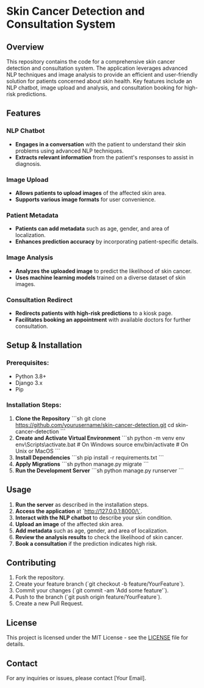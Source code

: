 
# Skin Cancer Detection and Consultation System

## Overview

This repository contains the code for a comprehensive skin cancer detection and consultation system. The application leverages advanced NLP techniques and image analysis to provide an efficient and user-friendly solution for patients concerned about skin health. Key features include an NLP chatbot, image upload and analysis, and consultation booking for high-risk predictions.

## Features

### NLP Chatbot
- **Engages in a conversation** with the patient to understand their skin problems using advanced NLP techniques.
- **Extracts relevant information** from the patient's responses to assist in diagnosis.

### Image Upload
- **Allows patients to upload images** of the affected skin area.
- **Supports various image formats** for user convenience.

### Patient Metadata
- **Patients can add metadata** such as age, gender, and area of localization.
- **Enhances prediction accuracy** by incorporating patient-specific details.

### Image Analysis
- **Analyzes the uploaded image** to predict the likelihood of skin cancer.
- **Uses machine learning models** trained on a diverse dataset of skin images.

### Consultation Redirect
- **Redirects patients with high-risk predictions** to a kiosk page.
- **Facilitates booking an appointment** with available doctors for further consultation.

## Setup & Installation

### Prerequisites:
- Python 3.8+
- Django 3.x
- Pip

### Installation Steps:
1. **Clone the Repository**
    \`\`\`sh
    git clone https://github.com/yourusername/skin-cancer-detection.git
    cd skin-cancer-detection
    \`\`\`
2. **Create and Activate Virtual Environment**
    \`\`\`sh
    python -m venv env
    env\Scripts\activate.bat  # On Windows
    source env/bin/activate   # On Unix or MacOS
    \`\`\`
3. **Install Dependencies**
    \`\`\`sh
    pip install -r requirements.txt
    \`\`\`
4. **Apply Migrations**
    \`\`\`sh
    python manage.py migrate
    \`\`\`
5. **Run the Development Server**
    \`\`\`sh
    python manage.py runserver
    \`\`\`

## Usage

1. **Run the server** as described in the installation steps.
2. **Access the application** at \`http://127.0.0.1:8000/\`.
3. **Interact with the NLP chatbot** to describe your skin condition.
4. **Upload an image** of the affected skin area.
5. **Add metadata** such as age, gender, and area of localization.
6. **Review the analysis results** to check the likelihood of skin cancer.
7. **Book a consultation** if the prediction indicates high risk.

## Contributing

1. Fork the repository.
2. Create your feature branch (\`git checkout -b feature/YourFeature\`).
3. Commit your changes (\`git commit -am 'Add some feature'\`).
4. Push to the branch (\`git push origin feature/YourFeature\`).
5. Create a new Pull Request.

## License

This project is licensed under the MIT License - see the [LICENSE](LICENSE) file for details.

## Contact

For any inquiries or issues, please contact [Your Email].
